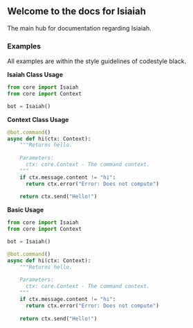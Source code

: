 ## Welcome to the docs for Isiaiah

The main hub for documentation regarding Isiaiah.

### Examples

All examples are within the style guidelines of codestyle black.

__**Isaiah Class Usage**__
```py
from core import Isaiah
from core import Context

bot = Isaiah()

```

__**Context Class Usage**__
```py
@bot.command()
async def hi(ctx: Context):
    """Returns hello.
    
    Parameters:
      ctx: core.Context - The command context.
    """
    if ctx.message.content != "hi":
      return ctx.error("Error: Does not compute")
    
    return ctx.send("Hello!")
```

__**Basic Usage**__
```py
from core import Isaiah
from core import Context

bot = Isaiah()

@bot.command()
async def hi(ctx: Context):
    """Returns hello.
    
    Parameters:
      ctx: core.Context - The command context.
    """
    if ctx.message.content != "hi":
      return ctx.error("Error: Does not compute")
    
    return ctx.send("Hello!")
```


